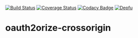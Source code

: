 [![Build Status](https://travis-ci.com/zhaow-de/oauth2orize-crossorigin.svg?branch=master)](https://travis-ci.com/zhaow-de/oauth2orize-crossorigin)
[![Coverage Status](https://coveralls.io/repos/github/zhaow-de/oauth2orize-crossorigin/badge.svg)](https://coveralls.io/github/zhaow-de/oauth2orize-crossorigin)
[![Codacy Badge](https://api.codacy.com/project/badge/Grade/76f50633d1824cac9a1c681687a5ad5e)](https://www.codacy.com/manual/zhaow-de/oauth2orize-crossorigin?utm_source=github.com&amp;utm_medium=referral&amp;utm_content=zhaow-de/oauth2orize-crossorigin&amp;utm_campaign=Badge_Grade)
[![Depfu](https://badges.depfu.com/badges/0eddb73bfc2dd566c4eeda70c657edaf/count.svg)](https://depfu.com/github/zhaow-de/oauth2orize-crossorigin?project_id=9066)

# oauth2orize-crossorigin
